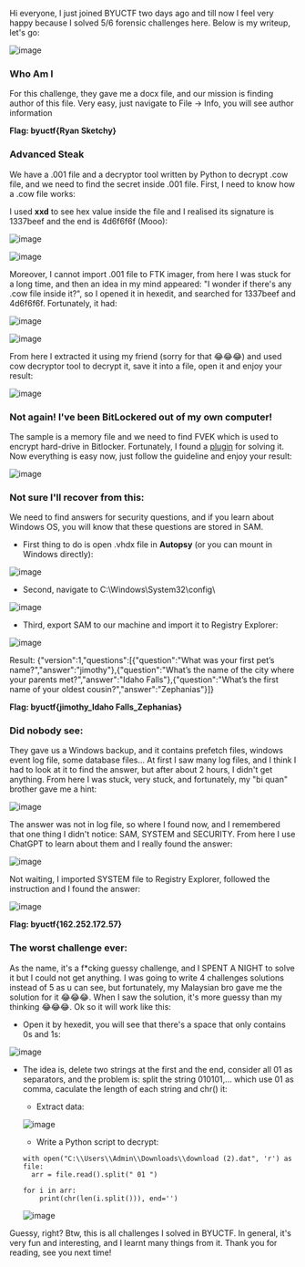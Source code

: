 Hi everyone, I just joined BYUCTF two days ago and till now I feel very happy because I solved 5/6 forensic challenges here. Below is my writeup, let's go: 

![image](https://github.com/odintheprotector/BYUCTF-2024/assets/75618225/e25d90b1-fd3c-4d94-a98d-880b297bae00)

### Who Am I

For this challenge, they gave me a docx file, and our mission is finding author of this file. Very easy, just navigate to File -> Info, you will see author information

**Flag: byuctf{Ryan Sketchy}**

### Advanced Steak 

We have a .001 file and a decryptor tool written by Python to decrypt .cow file, and we need to find the secret inside .001 file. First, I need to know how a .cow file works: 

I used **xxd** to see hex value inside the file and I realised its signature is 1337beef and the end is 4d6f6f6f (Mooo):

![image](https://github.com/odintheprotector/BYUCTF-2024/assets/75618225/93dbae76-eb7c-47a2-a6c5-8f81636b688d)

![image](https://github.com/odintheprotector/BYUCTF-2024/assets/75618225/c7fe169a-68a2-4495-944f-243e086ab203)

Moreover, I cannot import .001 file to FTK imager, from here I was stuck for a long time, and then an idea in my mind appeared: "I wonder if there's any .cow file inside it?", so I opened it in hexedit, and searched for 1337beef and 4d6f6f6f. Fortunately, it had: 

![image](https://github.com/odintheprotector/BYUCTF-2024/assets/75618225/dec5739a-c1a7-4ba0-8c94-b6800d1876e8)

![image](https://github.com/odintheprotector/BYUCTF-2024/assets/75618225/6a35c7fe-3063-4f22-b6b4-98e336476c03)

From here I extracted it using my friend (sorry for that 😂😂😂) and used cow decryptor tool to decrypt it, save it into a file, open it and enjoy your result: 

![image](https://github.com/odintheprotector/BYUCTF-2024/assets/75618225/ffb7a9a3-8bdd-4457-9227-6ac05f55aa62)

### Not again! I've been BitLockered out of my own computer!

The sample is a memory file and we need to find FVEK which is used to encrypt hard-drive in Bitlocker. Fortunately, I found a [plugin](https://github.com/Rmejia39/bitlocker) for solving it. Now everything is easy now, just follow the guideline and enjoy your result:

![image](https://github.com/odintheprotector/BYUCTF-2024/assets/75618225/7cfd5f04-1a53-4656-8e18-0b95b39129ac)

### Not sure I'll recover from this: 

We need to find answers for security questions, and if you learn about Windows OS, you will know that these questions are stored in SAM.
- First thing to do is open .vhdx file in **Autopsy** (or you can mount in Windows directly):

![image](https://github.com/odintheprotector/BYUCTF-2024/assets/75618225/8add2d24-3384-4cdc-809c-3da703166535)

- Second, navigate to C:\Windows\System32\config\

![image](https://github.com/odintheprotector/BYUCTF-2024/assets/75618225/d61a66bb-3901-4df9-8401-bbfe5a1957f4)

- Third, export SAM to our machine and import it to Registry Explorer:

![image](https://github.com/odintheprotector/BYUCTF-2024/assets/75618225/1955b927-5b58-4347-8d87-d8e61e019400)

Result: {"version":1,"questions":[{"question":"What was your first pet’s name?","answer":"jimothy"},{"question":"What’s the name of the city where your parents met?","answer":"Idaho Falls"},{"question":"What’s the first name of your oldest cousin?","answer":"Zephanias"}]}

**Flag: byuctf{jimothy_Idaho Falls_Zephanias}**

### Did nobody see: 

They gave us a Windows backup, and it contains prefetch files, windows event log file, some database files... At first I saw many log files, and I think I had to look at it to find the answer, but after about 2 hours, I didn't get anything. From here I was stuck, very stuck, and fortunately, my "bi quan" brother gave me a hint: 

![image](https://github.com/odintheprotector/BYUCTF-2024/assets/75618225/05af4a93-4208-45df-bad7-0ddb4ed7899f)

The answer was not in log file, so where I found now, and I remembered that one thing I didn't notice: SAM, SYSTEM and SECURITY. From here I use ChatGPT to learn about them and I really found the answer: 

![image](https://github.com/odintheprotector/BYUCTF-2024/assets/75618225/2cc89223-82c4-45f6-ae5e-e079effdffa0)

Not waiting, I imported SYSTEM file to Registry Explorer, followed the instruction and I found the answer: 

![image](https://github.com/odintheprotector/BYUCTF-2024/assets/75618225/c9f525bb-7a99-4f7d-810e-635fd39bffd7)

**Flag: byuctf{162.252.172.57}**

### The worst challenge ever: 

As the name, it's a f*cking guessy challenge, and I SPENT A NIGHT to solve it but I could not get anything. I was going to write 4 challenges solutions instead of 5 as u can see, but fortunately, my Malaysian bro gave me the solution for it 😂😂😂.
When I saw the solution, it's more guessy than my thinking 😂😂😂. Ok so it will work like this: 

- Open it by hexedit, you will see that there's a space that only contains 0s and 1s:

![image](https://github.com/odintheprotector/BYUCTF-2024/assets/75618225/b3418f61-0c78-430e-a972-d1b75f1dcf25)

- The idea is, delete two strings at the first and the end, consider all 01 as separators, and the problem is: split the string 010101,... which use 01 as comma, caculate the length of each string and chr() it:

  + Extract data:
 
  ![image](https://github.com/odintheprotector/BYUCTF-2024/assets/75618225/04252ace-a556-4569-95d3-e849a8f6f477)

  + Write a Python script to decrypt:

  ```
  with open("C:\\Users\\Admin\\Downloads\\download (2).dat", 'r') as file:
    arr = file.read().split(" 01 ")

  for i in arr:
      print(chr(len(i.split())), end='')
  ```

  ![image](https://github.com/odintheprotector/BYUCTF-2024/assets/75618225/3f8cf294-68b5-464a-82ee-736cd8126292)

Guessy, right? Btw, this is all challenges I solved in BYUCTF. In general, it's very fun and interesting, and I learnt many things from it. Thank you for reading, see you next time! 


  















